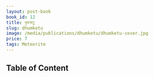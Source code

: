 ```yaml
---
layout: post-book
book_id: 12
title: ধূমকেতু
slug: dhumketu
image: /media/publications/dhumketu/dhumketu-cover.jpg
price: 7
tags: Meteorite
---
```

## Table of Content
